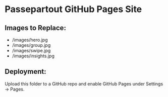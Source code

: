 
# Passepartout GitHub Pages Site

## Images to Replace:
- /images/hero.jpg
- /images/group.jpg
- /images/swipe.jpg
- /images/insights.jpg

## Deployment:
Upload this folder to a GitHub repo and enable GitHub Pages under Settings → Pages.
